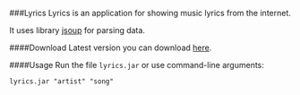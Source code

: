 ###Lyrics
Lyrics is an application for showing music lyrics from the internet.

It uses library [jsoup](https://github.com/jhy/jsoup) for parsing data.

####Download
Latest version you can download [here](https://github.com/hermajan/lyrics/releases/latest).

####Usage
Run the file ```lyrics.jar``` or use command-line arguments:

```lyrics.jar "artist" "song"```

